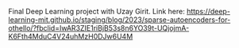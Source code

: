 Final Deep Learning project with Uzay Girit. Link here: https://deep-learning-mit.github.io/staging/blog/2023/sparse-autoencoders-for-othello/?fbclid=IwAR3ZIE1riBjB53s8n6YO39t-UQjojmA-K6Fth4MduC4V24uhMzH0DJw6U4M
